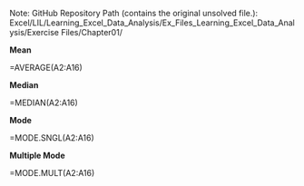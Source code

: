 Note: GitHub Repository Path (contains the original unsolved file.): Excel/LIL/Learning_Excel_Data_Analysis/Ex_Files_Learning_Excel_Data_Analysis/Exercise Files/Chapter01/

**Mean**

=AVERAGE(A2:A16)

**Median**

=MEDIAN(A2:A16)

**Mode**

=MODE.SNGL(A2:A16)

**Multiple Mode**

=MODE.MULT(A2:A16)
